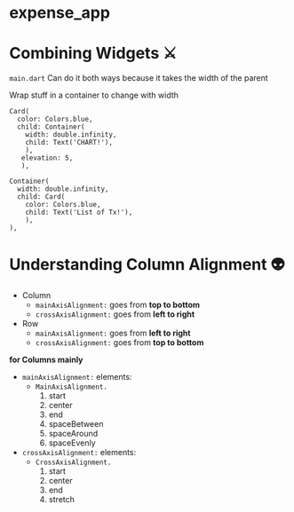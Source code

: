 # expense_app

# Combining Widgets ⚔️

`main.dart`
Can do it both ways because it takes the width of the parent

Wrap stuff in a container to change with width 
```
Card(
  color: Colors.blue,
  child: Container(
    width: double.infinity,
    child: Text('CHART!'),
    ),
   elevation: 5,
   ),
```

```
Container(
  width: double.infinity,
  child: Card(
    color: Colors.blue,
    child: Text('List of Tx!'),
    ),
),
```

# Understanding Column Alignment 👽

- Column
  - `mainAxisAlignment:` goes from **top to bottom**
  - `crossAxisAlignment:` goes from **left to right**
- Row
  - `mainAxisAlignment:` goes from **left to right**
  - `crossAxisAlignment:` goes from **top to bottom**

**for Columns mainly**
- `mainAxisAlignment:` elements:
  - `MainAxisAlignment.`
    1. start
    2. center
    3. end
    4. spaceBetween 
    5. spaceAround 
    6. spaceEvenly
- `crossAxisAlignment:` elements:
  - `CrossAxisAlignment.`
    1. start
    2. center
    3. end
    4. stretch
